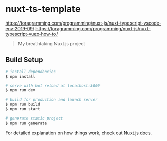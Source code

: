 # nuxt-ts-template
https://toragramming.com/programming/nuxt-js/nuxt-typescript-vscode-env-2019-09/
https://toragramming.com/programming/nuxt-js/nuxt-typescript-vuex-how-to/

> My breathtaking Nuxt.js project

## Build Setup

``` bash
# install dependencies
$ npm install

# serve with hot reload at localhost:3000
$ npm run dev

# build for production and launch server
$ npm run build
$ npm run start

# generate static project
$ npm run generate
```

For detailed explanation on how things work, check out [Nuxt.js docs](https://nuxtjs.org).
